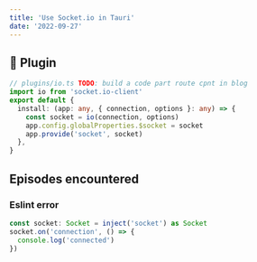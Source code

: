 ```yaml
---
title: 'Use Socket.io in Tauri'
date: '2022-09-27'
---
```


## :rocket: Plugin

```typescript
// plugins/io.ts TODO: build a code part route cpnt in blog
import io from 'socket.io-client'
export default {
  install: (app: any, { connection, options }: any) => {
    const socket = io(connection, options)
    app.config.globalProperties.$socket = socket
    app.provide('socket', socket)
  },
}
```



## Episodes encountered

### Eslint error

```typescript
const socket: Socket = inject('socket') as Socket
socket.on('connection', () => {
  console.log('connected')
})
```

